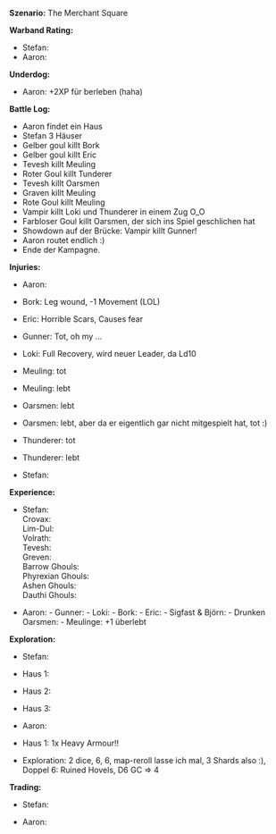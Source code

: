 **Szenario:** The Merchant Square   

**Warband Rating:**  
 - Stefan: 
 - Aaron: 

**Underdog:** 
* Aaron: +2XP für berleben (haha)
 
**Battle Log:**  
* Aaron findet ein Haus
* Stefan 3 Häuser
* Gelber goul killt Bork
* Gelber goul killt Eric
* Tevesh killt Meuling
* Roter Goul killt Tunderer
* Tevesh killt Oarsmen
* Graven killt Meuling
* Rote Goul killt Meuling
* Vampir killt Loki und Thunderer in einem Zug O_O
* Farbloser Goul killt Oarsmen, der sich ins Spiel geschlichen hat
* Showdown auf der Brücke: Vampir killt Gunner!
* Aaron routet endlich :)
* Ende der Kampagne.
 
**Injuries:**  
* Aaron:
* Bork: Leg wound, -1 Movement (LOL)
* Eric: Horrible Scars, Causes fear
* Gunner: Tot, oh my ...
* Loki: Full Recovery, wird neuer Leader, da Ld10
* Meuling: tot
* Meuling: lebt
* Oarsmen: lebt
* Oarsmen: lebt, aber da er eigentlich gar nicht mitgespielt hat, tot :)
* Thunderer: tot
* Thunderer: lebt

* Stefan:
 
**Experience:**  
* Stefan:  
Crovax:  
Lim-Dul:  
Volrath:  
Tevesh:  
Greven:  
Barrow Ghouls:  
Phyrexian Ghouls:  
Ashen Ghouls:  
Dauthi Ghouls:  

* Aaron: -
Gunner: -
Loki: -
Bork: -
Eric: -
Sigfast & Björn: -
Drunken Oarsmen: -
Meulinge: +1 überlebt

**Exploration:**  
* Stefan: 
* Haus 1:
* Haus 2:
* Haus 3:

* Aaron: 
* Haus 1: 1x Heavy Armour!!
* Exploration: 2 dice, 6, 6, map-reroll lasse ich mal, 3 Shards also :), Doppel 6: Ruined Hovels, D6 GC => 4

**Trading:**  
* Stefan: 

* Aaron: 
